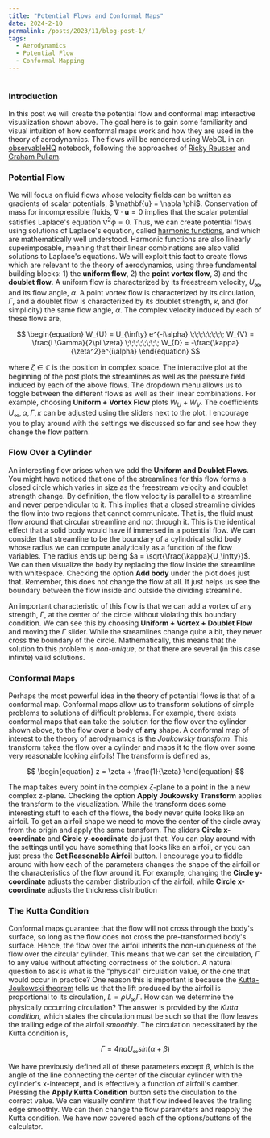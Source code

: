 ```yaml
---
title: "Potential Flows and Conformal Maps"
date: 2024-2-10
permalink: /posts/2023/11/blog-post-1/
tags:
  - Aerodynamics
  - Potential Flow
  - Conformal Mapping
---
```


<div id="plot-options-container" style="display: flex; align-items: flex-start;">
  <div id="plot-container" style="flex: 1;">
    <div id="observablehq-viewof-gl-a125070b"></div>
    <div id="observablehq-viewof-options-a125070b"></div>
  </div>
  <div id="options-container" style="flex: 1; margin-left: 10px;"> 
    <div id="observablehq-viewof-flowSelection-a125070b"></div>
    <div id="observablehq-viewof-alpha_deg-a125070b"></div>
    <div id="observablehq-viewof-U-a125070b"></div>
    <div id="observablehq-viewof-Gamma-a125070b"></div>
    <div id="observablehq-viewof-Kappa-a125070b"></div>
    <div id="observablehq-viewof-shift-a125070b"></div>
    <div id="observablehq-viewof-shift_vertical-a125070b"></div>
  </div>
</div>

<div id="observablehq-KuttaButton-a125070b"></div>


### Introduction
In this post we will create the potential flow and conformal map interactive visualization shown above. The goal here is to gain some familiarity and visual intuition of how conformal maps work and how they are used in the theory of aerodynamics. The flows will be rendered using WebGL in an [observableHQ](https://observablehq.com/) notebook, following the approaches of [Ricky Reusser](https://observablehq.com/@rreusser/adaptive-domain-coloring) and [Graham Pullam](https://observablehq.com/@grahampullan/joukowski-airfoils). 

### Potential Flow
We will focus on fluid flows whose velocity fields can be written as gradients of scalar potentials, $ \mathbf{u} = \nabla \phi$. Conservation of mass for incompressible fluids, $\nabla \cdot \mathbf{u}= 0$ implies that the scalar potential satisfies Laplace's equation $\nabla^2 \phi = 0$. Thus, we can create potential flows using solutions of Laplace's equation, called [harmonic functions](https://en.wikipedia.org/wiki/Harmonic_function), and which are mathematically well understood. Harmonic functions are also linearly superimposable, meaning that their linear combinations are also valid solutions to Laplace's equations. We will exploit this fact to create flows which are relevant to the theory of aerodynamics, using three fundamental building blocks: 1) the **uniform flow**, 2) the **point vortex flow**, 3) and the **doublet flow**. A uniform flow is characterized by its freestream velocity, $U_{\infty}$, and its flow angle, $\alpha$. A point vortex flow is characterized by its circulation, $\Gamma$, and a doublet flow is characterized by its doublet strength, $\kappa$, and (for simplicity) the same flow angle, $\alpha$. The complex velocity induced by each of these flows are, 

$$
\begin{equation}
W_{U} = U_{\infty} e^{-i\alpha} \;\;\;\;\;\;\;\;
W_{V} = \frac{i \Gamma}{2\pi \zeta} \;\;\;\;\;\;\;\;
W_{D} = -\frac{\kappa}{\zeta^2}e^{i\alpha}
\end{equation}
$$

where $\zeta \in \mathbb{C}$ is the position in complex space. The interactive plot at the beginning of the post plots the streamlines as well as the pressure field induced by each of the above flows. The dropdown menu allows us to toggle between the different flows as well as their linear combinations. For example, choosing **Uniform + Vortex Flow** plots $W_{U} + W_{V}$. The coefficients $U_\infty,\alpha,\Gamma,\kappa$ can be adjusted using the sliders next to the plot. I encourage you to play around with the settings we discussed so far and see how they change the flow pattern. 


### Flow Over a Cylinder
An interesting flow arises when we add the **Uniform and Doublet Flows**. You might have noticed that one of the streamlines for this flow forms a closed circle which varies in size as the freestream velocity and doublet strength change. By definition, the flow velocity is parallel to a streamline and never perpendicular to it. This implies that a closed streamline divides the flow into two regions that cannot communicate. That is, the fluid must flow around that circular streamline and not through it. This is the identical effect that a solid body would have if immersed in a potential flow. We can consider that streamline to be the boundary of a cylindrical solid body whose radius we can compute analytically as a function of the flow variables. The radius ends up being $a = \sqrt{\frac{\kappa}{U_\infty}}$. We can then visualize the body by replacing the flow inside the streamline with whitespace. Checking the option **Add body** under the plot does just that. Remember, this does not change the flow at all. It just helps us see the boundary between the flow inside and outside the dividing streamline. 

An important characteristic of this flow is that we can add a vortex of any strength, $\Gamma$, at the center of the circle without violating this boundary condition. We can see this by choosing **Uniform + Vortex + Doublet Flow** and moving the $\Gamma$ slider. While the streamlines change quite a bit, they never cross the boundary of the circle. Mathematically, this means that the solution to this problem is *non-unique*, or that there are several (in this case infinite) valid solutions. 

### Conformal Maps
Perhaps the most powerful idea in the theory of potential flows is that of a conformal map. Conformal maps allow us to transform solutions of simple problems to solutions of difficult problems. For example, there exists conformal maps that can take the solution for the flow over the cylinder shown above, to the flow over a body of **any** shape. A conformal map of interest to the theory of aerodynamics is the *Joukowsky transform*. This transform takes the flow over a cylinder and maps it to the flow over some very reasonable looking airfoils! The transform is defined as,

$$
\begin{equation}
  z = \zeta + \frac{1}{\zeta}
\end{equation}
$$

The map takes every point in the complex $\zeta$-plane to a point in the a new complex z-plane. Checking the option **Apply Joukowsky Transform** applies the transform to the visualization. While the transform does some interesting stuff to each of the flows, the body never quite looks like an airfoil. To get an airfoil shape we need to move the center of the circle away from the origin and apply the same transform. The sliders **Circle x-coordinate** and **Circle y-coordinate** do just that. You can play around with the settings until you have something that looks like an airfoil, or you can just press the **Get Reasonable Airfoil** button. I encourage you to fiddle around with how each of the parameters changes the shape of the airfoil or the characteristics of the flow around it. For example, changing the **Circle y-coordinate** adjusts the camber distribution of the airfoil, while **Circle x-coordinate** adjusts the thickness distribution

### The Kutta Condition

Conformal maps guarantee that the flow will not cross through the body's surface, so long as the flow does not cross the pre-transformed body's surface. Hence, the flow over the airfoil inherits the non-uniqueness of the flow over the circular cylinder. This means that we can set the circulation, $\Gamma$ to any value without affecting correctness of the solution. A natural question to ask is what is the "physical" circulation value, or the one that would occur in practice?  One reason this is important is because the [Kutta-Joukowski theorem](https://en.wikipedia.org/wiki/Kutta%E2%80%93Joukowski_theorem) tells us that the lift produced by the airfoil is proportional to its circulation, $L = \rho U_\infty \Gamma$. How can we determine the physically occurring circulation? The answer is provided by the *Kutta condition*, which states the circulation must be such so that the flow leaves the trailing edge of the airfoil *smoothly*. The circulation necessitated by the Kutta condition is,

$$
\begin{equation}
  \Gamma = 4 \pi a U_\infty sin(\alpha + \beta)
\end{equation}
$$


We have previously defined all of these parameters except $\beta$, which is the angle of the line connecting the center of the circular cylinder with the cylinder's x-intercept, and is effectively a function of airfoil's camber. Pressing the **Apply Kutta Condition** button sets the circulation to the correct value. We can visually confirm that flow indeed leaves the trailing edge smoothly. We can then change the flow parameters and reapply the Kutta condition. We have now covered each of the options/buttons of the calculator.

<style>
    #wrapper {
      /* Add height to ensure there's enough scrollable content */
      height: 1000px; /* You can adjust this height as needed */
    }

    #plot-options-container {
      display: flex;
      align-items: flex-start;
      position: static;
      top: 0; /* Stick to the top of the viewport */
      background-color: white; /* Adjust the background color as needed */
      z-index: 1; /* Add z-index to ensure it appears above other content */
    }

    #plot-container {
      flex: 1;
    }

    #options-container {
      flex: 1;
      margin-left: 10px;
    }
    
  </style>



<link rel="stylesheet" href="https://cdn.jsdelivr.net/npm/@observablehq/inspector@5/dist/inspector.css">
<script type="module">
import {Runtime, Inspector} from "https://cdn.jsdelivr.net/npm/@observablehq/runtime@5/dist/runtime.js";
import define from "https://api.observablehq.com/d/6a13ba7040fa6e52@2064.js?v=4";
new Runtime().module(define, name => {
  if (name === "viewof gl") return new Inspector(document.querySelector("#observablehq-viewof-gl-a125070b"));
  if (name === "viewof flowSelection") return new Inspector(document.querySelector("#observablehq-viewof-flowSelection-a125070b"));
  if (name === "viewof alpha_deg") return new Inspector(document.querySelector("#observablehq-viewof-alpha_deg-a125070b"));
  if (name === "viewof U") return new Inspector(document.querySelector("#observablehq-viewof-U-a125070b"));
  if (name === "viewof Gamma") return new Inspector(document.querySelector("#observablehq-viewof-Gamma-a125070b"));
  if (name === "viewof Kappa") return new Inspector(document.querySelector("#observablehq-viewof-Kappa-a125070b"));
  if (name === "viewof shift") return new Inspector(document.querySelector("#observablehq-viewof-shift-a125070b"));
  if (name === "viewof shift_vertical") return new Inspector(document.querySelector("#observablehq-viewof-shift_vertical-a125070b"));
  if (name === "viewof options") return new Inspector(document.querySelector("#observablehq-viewof-options-a125070b"));
  if (name === "KuttaButton") return new Inspector(document.querySelector("#observablehq-KuttaButton-a125070b"));
  return ["programInfo","render","executeMultipleFunctions","values","radius","AirfoilButton","x_te","Kutta_circulation","initialGrid","beta","values_uniform","values_vortex","values_doublet","grid","values_uniform_doublet","values_uniform_vortex","values_uniform_vortex_doublet","values_vortex_doublet","AirfoilButtonList","alpha","transform","body"].includes(name);
});
</script>